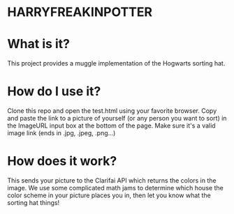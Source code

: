 HARRYFREAKINPOTTER
=========

# What is it?
This project provides a muggle implementation of the Hogwarts sorting hat. 

# How do I use it?
Clone this repo and open the test.html using your favorite browser. Copy and paste the link to a picture of yourself (or any person you want to sort) in the ImageURL input box at the bottom of the page. Make sure it's a valid image link (ends in .jpg, .jpeg, .png...)

# How does it work?
This sends your picture to the Clarifai API which returns the colors in the image. We use some complicated math jams to determine which house the color scheme in your picture places you in, then let you know what the sorting hat things!

